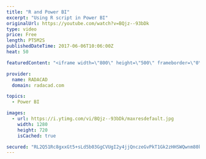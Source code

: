 ```yaml
---
title: "R and Power BI"
excerpt: "Using R script in Power BI"
originalUrl: https://youtube.com/watch?v=BQjz--93bDk
type: video
price: Free
length: PT5M2S
publishedDateTime: 2017-06-06T10:06:00Z
heat: 50

featuredContent: "<iframe width=\"800\" height=\"500\" frameborder=\"0\" src=\"https://www.youtube.com/embed/BQjz--93bDk\" allow=\"accelerometer; autoplay; encrypted-media; gyroscope; picture-in-picture\" allowfullscreen></iframe>"

provider:
  name: RADACAD
  domain: radacad.com

topics:
  - Power BI

images:
  - url: https://i.ytimg.com/vi/BQjz--93bDk/maxresdefault.jpg
    width: 1280
    height: 720
    isCached: true

secured: "RL2Q51Rc8gxxGt5+sLd5b03GgCVUgI2y4jjQnczeGvPkT1Gk2zHHSWQwnm80kRhp0QIk/hCF4Sr9uxJIFQAfAn9s3aXnBwfvYRD5uv6EoyJ2C9Jx9NmXVCYcgtxK0FvWJKdFMJRSfsvGfqiqps197vWekP4f04uv7c39ZPsIjTgdI86jweWjJRHkfQgE3y88ZNMXPjN7VOFpUUPyKnK+2xNodjc/wkWUl6r+ofAiXShVONyUe9CnN7jD67OJhb3H1kU3WRxmDITrD3VTIsKdnlqb2QiO5ZHdp53YEbVsyluJcKSfult88yJ26vCuCpoIBn1EM1Am1ZE3+MN3m1YHwRStS2ZnksXkZPX4M7Xt4bjAdEqDvVa7ycGZmaxsdsnYmp/9XEVwhjB6I/g9mXBtyorWTP5wz7oWHOf8cnlCnBo=;tt+M9BnVRPdb7w5pQKUKDw=="
---
```


